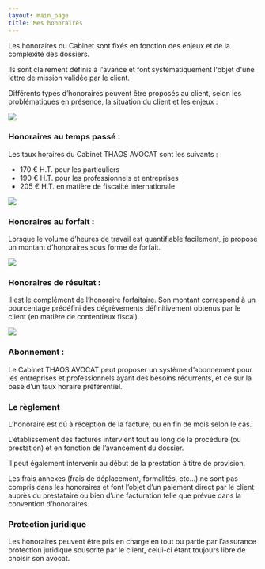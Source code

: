 ```yaml
---
layout: main_page
title: Mes honoraires
---
```

  <div class="row text-justify dark">
    <div class="col-md-12 pr-md-5 pl-md-5 pt-3">
      <p>Les honoraires du Cabinet sont fixés en fonction des enjeux et de la complexité des dossiers.</p>
      <p>Ils sont clairement définis à l'avance et font systématiquement l'objet d'une lettre de mission validée par le client.</p>
      <p>Différents types d’honoraires peuvent être proposés au client, selon les problématiques en présence, la situation du client et les enjeux :</p>
    </div>
    <div class="row pr-5 pl-5">
      <div class="col-md-3 pl-3 pr-3 honoraire-blk">
        <img src="{{ site.baseurl }}/images/honoraires/Honoraire temps.svg">
        <h3>Honoraires au temps passé :</h3>
        <p>Les taux horaires du Cabinet THAOS AVOCAT sont les suivants :</p>
        <ul>
          <li>170 € H.T. pour les particuliers</li>
          <li>190 € H.T. pour les professionnels et entreprises</li>
          <li>205 € H.T. en matière de fiscalité internationale</li>
        </ul>
      </div>
      <div class="col-md-3 pr-3 pl-3 honoraire-blk">
        <img src="{{ site.baseurl }}/images/honoraires/Honoraire forfaitaire.svg">
        <h3>Honoraires au forfait :</h3>
        <p>Lorsque le volume d’heures de travail est quantifiable facilement, je propose un montant d’honoraires sous forme de forfait.</p>
      </div>
      <div class="col-md-3 pr-3 pl-3 honoraire-blk">
        <img src="{{ site.baseurl }}/images/honoraires/Honoraire resultat.svg">
        <h3>Honoraires de résultat :</h3>
        <p>Il est le complément de l’honoraire forfaitaire. Son montant correspond à un pourcentage prédéfini des dégrèvements définitivement obtenus par le client (en matière de contentieux fiscal). .</p>
      </div>
      <div class="col-md-3 pr-3 pl-3 honoraire-blk">
        <img src="{{ site.baseurl }}/images/honoraires/Abonnement.svg">
        <h3>Abonnement :</h3>
        <p>Le Cabinet THAOS AVOCAT peut proposer un système d’abonnement pour les entreprises et professionnels ayant des besoins récurrents, et ce sur la base d’un taux horaire préférentiel.</p>
      </div>
    </div>
    <div class="col-md-12 pr-md-5 pl-md-5 pt-3">
      <h3>Le règlement</h3>
      <p>L’honoraire est dû à réception de la facture, ou en fin de mois selon le cas.</p>
      <p>L’établissement des factures intervient tout au long de la procédure (ou prestation) et en fonction de l’avancement du dossier.</p>
      <p>Il peut également intervenir au début de la prestation à titre de provision.</p>
      <p>Les frais annexes (frais de déplacement, formalités, etc…) ne sont pas compris dans les honoraires et font l’objet d’un paiement direct par le client auprès du prestataire ou bien d’une facturation telle que prévue dans la convention d’honoraires.</p>
      <h3>Protection juridique</h3>
      <p>Les honoraires peuvent être pris en charge en tout ou partie  par l’assurance protection juridique souscrite par le client, celui-ci étant toujours libre de choisir son avocat.</p>
    </div>
  </div>